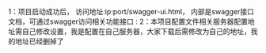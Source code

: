 1：项目启动成功后，
访问地址:ip:port/swagger-ui.html，
内部是swagger接口文档，可通过swagger访问相关功能接口 :
2：本项目配置文件相关服务器配置地址需自己修改设置，我是配置在自己服务器，大家下载后需修改为自己的地址，我的地址已经删掉了
